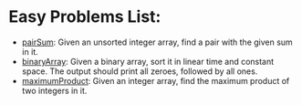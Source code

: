 # Easy Problems List:

- [pairSum](/pairSum): Given an unsorted integer array, find a pair with the given sum in it.
- [binaryArray](/binaryArray): Given a binary array, sort it in linear time and constant space. The output should print all zeroes, followed by all ones.
- [maximumProduct](/maximumProduct): Given an integer array, find the maximum product of two integers in it.
